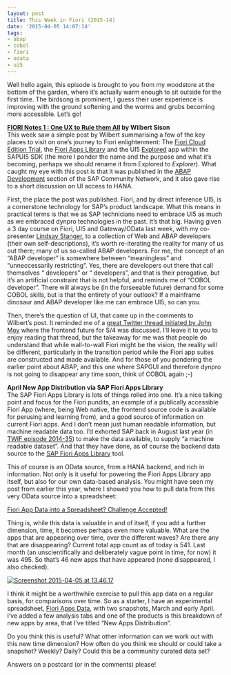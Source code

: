 ```yaml
---
layout: post
title: This Week in Fiori (2015-14)
date: '2015-04-05 14:07:14'
tags:
- abap
- cobol
- fiori
- odata
- ui5
---
```



Well hello again, this episode is brought to you from my woodstore at the bottom of the garden, where it’s actually warm enough to sit outside for the first time. The birdsong is prominent, I guess their user experience is improving with the ground softening and the worms and grubs becoming more accessible. Let’s go!

**[FIORI Notes 1 : One UX to Rule them All](http://scn.sap.com/community/abap/blog/2015/04/01/fiori-notes-1-one-ux-to-rule-them-all) by Wilbert Sison**  
 This week saw a simple post by Wilbert summarising a few of the key places to visit on one’s journey to Fiori enlightenment: The [Fiori Cloud Edition Trial](http://demo-fioritrial.dispatcher.hana.ondemand.com/), the [Fiori Apps Library](http://www.sap.com/fiori-apps-library) and the UI5 [Explored](https://sapui5.netweaver.ondemand.com/sdk/explored.html) app within the SAPUI5 SDK (the more I ponder the name and the purpose and what it’s becoming, perhaps we should rename it from Explored to *Explorer*). What caught my eye with this post is that it was published in the [ABAP Development](http://scn.sap.com/community/abap/blog) section of the SAP Community Network, and it also gave rise to a short discussion on UI access to HANA.

First, the place the post was published. Fiori, and by direct inference UI5, is a cornerstone technology for SAP’s product landscape. What this means in practical terms is that we as SAP technicians need to embrace UI5 as much as we embraced dynpro technologies in the past. It’s that big. Having given a 3 day course on Fiori, UI5 and Gateway/OData last week, with my co-presenter [Lindsay Stanger](www.bluefinsolutions.com/Blogs/Lindsay-Stanger/), to a collection of Web and ABAP developers (their own self-descriptions), it’s worth re-iterating the reality for many of us out there; many of us so-called ABAP developers. For me, the concept of an “ABAP developer” is somewhere between “meaningless” and “unneccessarily restricting”. Yes, there are developers out there that call themselves “<language> developers” or “<platform> developers”, and that is their perogative, but it’s an artificial constraint that is not helpful, and reminds me of “COBOL developer”. There will always be (in the forseeable future) demand for some COBOL skills, but is that the entirety of your outlook? If a mainframe dinosaur and ABAP developer like me can embrace UI5, so can you.

Then, there’s the question of UI, that came up in the comments to Wilbert’s post. It reminded me of a [great Twitter thread initiated by John Moy](https://twitter.com/jhmoy/status/583069583495446528) where the frontend future for S/4 was discussed. I’ll leave it to you to enjoy reading that thread, but the takeaway for me was that people do understand that while wall-to-wall Fiori might be the vision, the reality will be different, particularly in the transition period while the Fiori app suites are constructed and made available. And for those of you pondering the earlier point about ABAP, and this one where SAPGUI and therefore dynpro is not going to disappear any time soon, think of COBOL again ;-)

**April New App Distribution via SAP Fiori Apps Library**  
 The SAP Fiori Apps Library is lots of things rolled into one. It’s a nice talking point and focus for the Fiori pundits, an example of a publically accessible Fiori App (where, being Web native, the frontend source code is available for perusing and learning from), and a good source of information on current Fiori apps. And I don’t mean just human readable information, but machine readable data too. I’d exhorted SAP back in August last year (in [TWIF episode 2014-35](/2014/08/this-week-in-fiori-2014-35/)) to make the data available, to supply “a machine readable dataset”. And that they have done, as of course the backend data source to the [SAP Fiori Apps Library](http://www.sap.com/fiori-apps-library) tool.

This of course is an OData source, from a HANA backend, and rich in information. Not only is it useful for powering the Fiori Apps Library app itself, but also for our own data-based analysis. You might have seen my post from earlier this year, where I showed you how to pull data from this very OData source into a spreadsheet:

[Fiori App Data into a Spreadsheet? Challenge Accepted!](/2015/01/fiori-app-data-into-a-spreadsheet-challenge-accepted/)

Thing is, while this data is valuable in and of itself, if you add a further dimension, time, it becomes perhaps even more valuable. What are the apps that are appearing over time, over the different waves? Are there any that are disappearing? Current total app count as of today is 541. Last month (an unscientifically and deliberately vague point in time, for now) it was 495. So that’s 46 new apps that have appeared (none disappeared, I also checked).

[![Screenshot 2015-04-05 at 13.46.17](/wp-content/uploads/2015/04/Screenshot-2015-04-05-at-13.46.17.png)](/wp-content/uploads/2015/04/Screenshot-2015-04-05-at-13.46.17.png)

I think it might be a worthwhile exercise to pull this app data on a regular basis, for comparisons over time. So as a starter, I have an experimental spreadsheet, [Fiori Apps Data](https://docs.google.com/spreadsheets/d/1ob-0M9Qn6duMVxC05A2w1ekxR8H3Nc-etb_Fz6Y_4z0/edit?usp=sharing), with two snapshots, March and early April. I’ve added a few analysis tabs and one of the products is this breakdown of new apps by area, that I’ve titled “New Apps Distribution”.

Do you think this is useful? What other information can we work out with this new time dimension? How often do you think we should or could take a snapshot? Weekly? Daily? Could this be a community curated data set?

Answers on a postcard (or in the comments) please!


